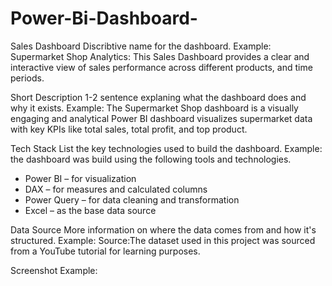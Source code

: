 # Power-Bi-Dashboard-
Sales Dashboard
Discribtive name for the dashboard.
Example:
Supermarket Shop Analytics: This Sales Dashboard provides a clear and interactive view of sales performance across different products, and time periods.

Short Description
1-2 sentence explaning what the dashboard does and why it exists.
Example:
The Supermarket Shop dashboard is a visually engaging and analytical Power BI dashboard visualizes supermarket data with key KPIs like total sales, total profit, and top product.

Tech Stack
List the key technologies used to build the dashboard.
Example:
the dashboard was build using the following tools and technologies.
* Power BI – for visualization
* DAX – for measures and calculated columns
* Power Query – for data cleaning and transformation
* Excel – as the base data source

Data Source
More information on where the data comes from and how it's structured.
Example:
Source:The dataset used in this project was sourced from a YouTube tutorial for learning purposes.

Screenshot
Example:

